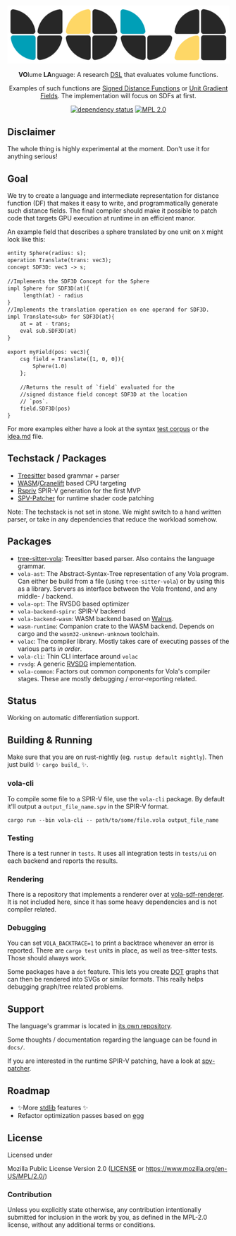 <div align="center">

<img src="resources/vola_logo.svg" alt="Vola">

**VO**lume **LA**nguage: A research [DSL](https://en.wikipedia.org/wiki/Domain-specific_language) that evaluates volume functions.

Examples of such functions are [Signed Distance Functions](https://en.wikipedia.org/wiki/Signed_distance_function) or [Unit Gradient Fields](https://www.blakecourter.com/2023/05/18/field-notation.html).
The implementation will focus on SDFs at first.

[![dependency status](https://deps.rs/repo/gitlab/tendsinmende/vola/status.svg)](https://deps.rs/repo/gitlab/tendsinmende/vola)
[![MPL 2.0](https://img.shields.io/badge/License-MPL_2.0-blue)](LICENSE)

</div>

## Disclaimer

The whole thing is highly experimental at the moment. Don't use it for anything serious!

## Goal

We try to create a language and intermediate representation for distance function (DF) that makes it easy to write, and programmatically generate such distance fields. The final compiler should make
it possible to patch code that targets GPU execution at runtime in an efficient manor.

An example field that describes a sphere translated by one unit on `X` might look like this:

```
entity Sphere(radius: s);
operation Translate(trans: vec3);
concept SDF3D: vec3 -> s;

//Implements the SDF3D Concept for the Sphere
impl Sphere for SDF3D(at){
     length(at) - radius
}
//Implements the translation operation on one operand for SDF3D.
impl Translate<sub> for SDF3D(at){
    at = at - trans;
    eval sub.SDF3D(at)
}

export myField(pos: vec3){
    csg field = Translate([1, 0, 0]){
        Sphere(1.0)
    };

    //Returns the result of `field` evaluated for the
    //signed distance field concept SDF3D at the location
    // `pos`.
    field.SDF3D(pos)
}
```

For more examples either have a look at the syntax [test corpus](https://gitlab.com/tendsinmende/tree-sitter-vola/-/tree/main/corpus) or the [idea.md](https://gitlab.com/tendsinmende/vola/-/blob/main/docs/ideas.md?ref_type=heads#syntax-examples) file.


## Techstack / Packages

- [Treesitter](https://github.com/tree-sitter/tree-sitter) based grammar + parser
- [WASM](https://github.com/rustwasm/walrus)/[Cranelift](https://cranelift.dev/) based CPU targeting
- [Rspriv](https://github.com/gfx-rs/rspirv) SPIR-V generation for the first MVP
- [SPV-Patcher](https://gitlab.com/tendsinmende/spv-patcher) for runtime shader code patching

Note: The techstack is not set in stone. We might switch to a hand written parser, or take in any dependencies that reduce the workload somehow.

## Packages

- [tree-sitter-vola](https://gitlab.com/tendsinmende/tree-sitter-vola): Treesitter based parser. Also contains the language grammar.
- `vola-ast`: The Abstract-Syntax-Tree representation of any Vola program. Can either be build from a file (using `tree-sitter-vola`) or
by using this as a library. Servers as interface between the Vola frontend, and any middle- / backend.
- `vola-opt`: The RVSDG based optimizer
- `vola-backend-spirv`: SPIR-V backend
- `vola-backend-wasm`: WASM backend based on [Walrus](https://github.com/rustwasm/walrus).
- `wasm-runtime`: Companion crate to the WASM backend. Depends on cargo and the `wasm32-unknown-unknown` toolchain.
- `volac`: The compiler library. Mostly takes care of executing passes of the various parts _in order_.
- `vola-cli`: Thin CLI interface around `volac`
- `rvsdg`: A generic [RVSDG](https://dl.acm.org/doi/abs/10.1145/3391902) implementation.
- `vola-common`: Factors out common components for Vola's compiler stages. These are mostly debugging / error-reporting related.

## Status

Working on automatic differentiation support.

## Building & Running

Make sure that you are on rust-nightly (eg. `rustup default nightly`). Then just build ✨ `cargo build`_ ✨.

### vola-cli

To compile some file to a SPIR-V file, use the `vola-cli` package. By default it'll output a `output_file_name.spv` in the SPIR-V format.
``` shell
cargo run --bin vola-cli -- path/to/some/file.vola output_file_name
```

### Testing

There is a test runner in `tests`. It uses all integration tests in `tests/ui` on each backend and reports the results.

### Rendering

There is a repository that implements a renderer over at [vola-sdf-renderer](https://gitlab.com/tendsinmende/vola-sdf-renderer). It is not included here, since it has some heavy dependencies and is not compiler related.

### Debugging
You can set `VOLA_BACKTRACE=1` to print a backtrace whenever an error is reported. There are `cargo test` units in place, as well as tree-sitter tests. Those should always
work.

Some packages have a `dot` feature. This lets you create [DOT](https://en.wikipedia.org/wiki/DOT_%28graph_description_language%29) graphs that can then be rendered into SVGs or similar formats. This really helps debugging graph/tree related problems.

## Support

The language's grammar is located in [its own repository](https://gitlab.com/tendsinmende/tree-sitter-vola/-/blob/main/grammar.js).

Some thoughts / documentation regarding the language can be found in `docs/`.

If you are interested in the runtime SPIR-V patching, have a look at [spv-patcher](https://gitlab.com/tendsinmende/spv-patcher).


## Roadmap

- ✨More [stdlib](https://gitlab.com/tendsinmende/vola-sdf-stdlib) features ✨
- Refactor optimization passes based on [egg](https://github.com/egraphs-good/egg)


## License

Licensed under

Mozilla Public License Version 2.0 ([LICENSE](LICENSE) or <https://www.mozilla.org/en-US/MPL/2.0/>)


### Contribution

Unless you explicitly state otherwise, any contribution intentionally submitted for inclusion in the work by you, as defined in the MPL-2.0 license, without any additional terms or conditions.
